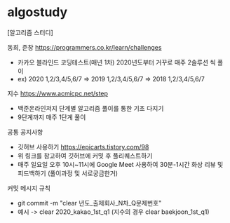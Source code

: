 # algostudy
[알고리즘 스터디]

동희, 준창 https://programmers.co.kr/learn/challenges
- 카카오 블라인드 코딩테스트(매년 1차) 2020년도부터 거꾸로 매주 2솔루션 씩 풀이
- ex) 2020 1,2/3,4/5,6/7 => 2019 1,2/3,4/5,6/7 => 2018 1,2/3,4/5,6/7

지수 https://www.acmicpc.net/step
- 백준온라인저지 단계별 알고리즘 풀이를 통한 기초 다지기
- 9단계까지 매주 1단계 풀이

공통 공지사항
- 깃허브 사용하기 https://epicarts.tistory.com/98
- 위 링크를 참고하여 깃허브에 커밋 후 풀리퀘스트하기
- 매주 일요일 오후 10시~11시에 Google Meet 사용하여 30분-1시간 화상 리뷰 및 피드백하기 (풀이과정 및 서로궁금한거)

커밋 메시지 규칙
- git commit -m "clear 년도_출제회사_N차_Q문제번호"
- 예시 -> clear 2020_kakao_1st_q1 (지수의 경우 clear baekjoon_1st_q1)
